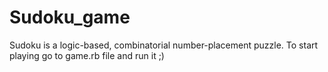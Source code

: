 # Sudoku_game
 Sudoku is a logic-based, combinatorial number-placement puzzle.
 To start playing go to game.rb file and run it ;)
